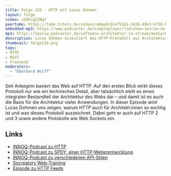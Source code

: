 ```yaml
---
title: Folge 135 - HTTP mit Lucas Dohmen
layout: folge
video: uZ4hcgZZNqY
peertube: https://tube.tchncs.de/videos/embed/dce75161-3416-49e3-b730-bd135b7b8f52
embedded-mp3: https://www.podcaster.de/simpleplayer/?id=show~1evriw~software-architektur-im-stream~pod-47415df9642015835977eea92b&v=1663944517
mp3: https://1evriw.podcaster.de/software-architektur-im-stream/media/HTTP.mp3
description: Lucas Dohmen diskutiert das HTTP-Protokoll aus Architektur-Sicht
thumbnail: folge135.png
tags:
- HTTP
- REST
- Frontend
moderators:
  - "Eberhard Wolff"
---
```


Seit Anbeginn basiert das Web auf HTTP. Auf den ersten Blick wirkt
dieses Protokoll nur wie ein technisches Detail, aber tatsächlich
stellt es einen integralen Bestandteil der Architektur des Webs dar –
und damit ist es auch die Basis für die Architektur vieler
Anwendungen. In dieser Episode wird Lucas Dohmen uns zeigen, warum
HTTP auch für Architekt:innen so wichtig ist und was dieses Protokoll
auszeichnet. Dabei geht er auch auf HTTP 2 und 3 sowie andere
Protokolle wie Web Sockets ein.

## Links

* [INNOQ-Podcast zu HTTP](https://www.innoq.com/de/podcast/092-das-technologische-rueckgrat-des-webs)
* [INNOQ-Podcast zu SPDY, einer HTTP-Weiterentwicklung](https://www.innoq.com/de/podcast/101-switching-protocols)
* [INNOQ-Podcast zu verschiedenen API-Stilen](https://www.innoq.com/de/podcast/095-api-stile)
* [Socreatory
  Web-Training](https://www.socreatory.com/de/trainings/web)
* [Episode zu HTTP Feeds](https://software-architektur.tv/2022/01/14/episode98.html)
